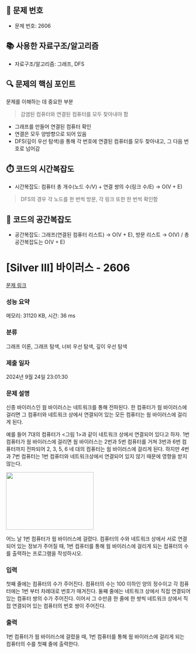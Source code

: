 ## 📌 문제 번호

- 문제 번호: 2606

## 📚 사용한 자료구조/알고리즘

- 자료구조/알고리즘: 그래프, DFS

## 🔍 문제의 핵심 포인트

문제를 이해하는 데 중요한 부분
> 감염된 컴퓨터와 연결된 컴퓨터를 모두 찾아내야 함
- 그래프를 만들어 연결된 컴퓨터 확인
- 연결은 모두 양방향으로 되어 있음
- DFS(깊이 우선 탐색)을 통해 각 번호에 연결된 컴퓨터를 모두 찾아내고, 그 다음 번호로 넘어감

## ⏱️ 코드의 시간복잡도

- 시간복잡도: 컴퓨터 총 개수(노드 수/V) + 연결 쌍의 수(링크 수/E) → O(V + E)
> DFS의 경우 각 노드를 한 번씩 방문, 각 링크 또한 한 번씩 확인함

## 🧠 코드의 공간복잡도

- 공간복잡도: 그래프(연결된 컴퓨터 리스트) → O(V + E), 방문 리스트 → O(V) / 총 공간복잡도는 O(V + E)

# [Silver III] 바이러스 - 2606 

[문제 링크](https://www.acmicpc.net/problem/2606) 

### 성능 요약

메모리: 31120 KB, 시간: 36 ms

### 분류

그래프 이론, 그래프 탐색, 너비 우선 탐색, 깊이 우선 탐색

### 제출 일자

2024년 9월 24일 23:01:30

### 문제 설명

<p>신종 바이러스인 웜 바이러스는 네트워크를 통해 전파된다. 한 컴퓨터가 웜 바이러스에 걸리면 그 컴퓨터와 네트워크 상에서 연결되어 있는 모든 컴퓨터는 웜 바이러스에 걸리게 된다.</p>

<p>예를 들어 7대의 컴퓨터가 <그림 1>과 같이 네트워크 상에서 연결되어 있다고 하자. 1번 컴퓨터가 웜 바이러스에 걸리면 웜 바이러스는 2번과 5번 컴퓨터를 거쳐 3번과 6번 컴퓨터까지 전파되어 2, 3, 5, 6 네 대의 컴퓨터는 웜 바이러스에 걸리게 된다. 하지만 4번과 7번 컴퓨터는 1번 컴퓨터와 네트워크상에서 연결되어 있지 않기 때문에 영향을 받지 않는다.</p>

<p><img alt="" src="https://www.acmicpc.net/upload/images/zmMEZZ8ioN6rhCdHmcIT4a7.png" style="width: 239px; height: 157px; "></p>

<p>어느 날 1번 컴퓨터가 웜 바이러스에 걸렸다. 컴퓨터의 수와 네트워크 상에서 서로 연결되어 있는 정보가 주어질 때, 1번 컴퓨터를 통해 웜 바이러스에 걸리게 되는 컴퓨터의 수를 출력하는 프로그램을 작성하시오.</p>

### 입력 

 <p>첫째 줄에는 컴퓨터의 수가 주어진다. 컴퓨터의 수는 100 이하인 양의 정수이고 각 컴퓨터에는 1번 부터 차례대로 번호가 매겨진다. 둘째 줄에는 네트워크 상에서 직접 연결되어 있는 컴퓨터 쌍의 수가 주어진다. 이어서 그 수만큼 한 줄에 한 쌍씩 네트워크 상에서 직접 연결되어 있는 컴퓨터의 번호 쌍이 주어진다.</p>

### 출력 

 <p>1번 컴퓨터가 웜 바이러스에 걸렸을 때, 1번 컴퓨터를 통해 웜 바이러스에 걸리게 되는 컴퓨터의 수를 첫째 줄에 출력한다.</p>


